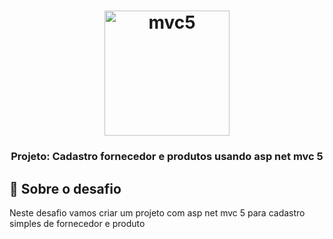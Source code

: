 <h1 align="center">
    <img alt="mvc5" src="https://i0.wp.com/codigosimples.net/wp-content/uploads/2016/03/mvc_logo.png?fit=250%2C200&ssl=1" width="200px" />
</h1>

<h3 align="center">
  Projeto: Cadastro fornecedor e produtos usando asp net mvc 5
</h3>

## :rocket: Sobre o desafio

 Neste desafio vamos criar um projeto com asp net mvc 5 para cadastro simples de fornecedor e produto 
